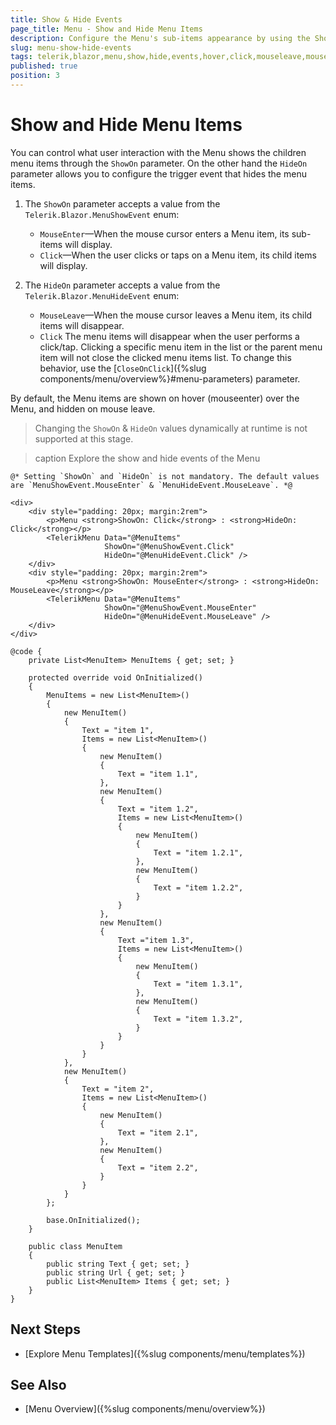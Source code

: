 ```yaml
---
title: Show & Hide Events
page_title: Menu - Show and Hide Menu Items
description: Configure the Menu's sub-items appearance by using the ShowOn parameter and control how they disappear through the HideOn option.
slug: menu-show-hide-events
tags: telerik,blazor,menu,show,hide,events,hover,click,mouseleave,mouseenter
published: true
position: 3
---
```


# Show and Hide Menu Items

You can control what user interaction with the Menu shows the children menu items through the `ShowOn` parameter. On the other hand the `HideOn` parameter allows you to configure the trigger event that hides the menu items.

1. The `ShowOn` parameter accepts a value from the `Telerik.Blazor.MenuShowEvent` enum:

    * `MouseEnter`&mdash;When the mouse cursor enters a Menu item, its sub-items will display.
    * `Click`&mdash;When the user clicks or taps on a Menu item, its child items will display.

2. The `HideOn` parameter accepts a value from the `Telerik.Blazor.MenuHideEvent` enum:

    * `MouseLeave`&mdash;When the mouse cursor leaves a Menu item, its child items will disappear.
    * `Click`  The menu items will disappear when the user performs a click/tap. Clicking a specific menu item in the list or the parent menu item will not close the clicked menu items list. To change this behavior, use the [`CloseOnClick`]({%slug components/menu/overview%}#menu-parameters) parameter.

By default, the Menu items are shown on hover (mouseenter) over the Menu, and hidden on mouse leave.

> Changing the `ShowOn` & `HideOn` values dynamically at runtime is not supported at this stage.

>caption Explore the show and hide events of the Menu

````CSHTML
@* Setting `ShowOn` and `HideOn` is not mandatory. The default values are `MenuShowEvent.MouseEnter` & `MenuHideEvent.MouseLeave`. *@

<div>
    <div style="padding: 20px; margin:2rem">
        <p>Menu <strong>ShowOn: Click</strong> : <strong>HideOn: Click</strong></p>
        <TelerikMenu Data="@MenuItems"
                     ShowOn="@MenuShowEvent.Click"
                     HideOn="@MenuHideEvent.Click" />
    </div>
    <div style="padding: 20px; margin:2rem">
        <p>Menu <strong>ShowOn: MouseEnter</strong> : <strong>HideOn: MouseLeave</strong></p>
        <TelerikMenu Data="@MenuItems"
                     ShowOn="@MenuShowEvent.MouseEnter"
                     HideOn="@MenuHideEvent.MouseLeave" />
    </div>
</div>

@code {
    private List<MenuItem> MenuItems { get; set; }

    protected override void OnInitialized()
    {
        MenuItems = new List<MenuItem>()
        {
            new MenuItem()
            {
                Text = "item 1",
                Items = new List<MenuItem>()
                {
                    new MenuItem()
                    {
                        Text = "item 1.1",
                    },
                    new MenuItem()
                    {
                        Text = "item 1.2",
                        Items = new List<MenuItem>()
                        {
                            new MenuItem()
                            {
                                Text = "item 1.2.1",
                            },
                            new MenuItem()
                            {
                                Text = "item 1.2.2",
                            }
                        }
                    },
                    new MenuItem()
                    {
                        Text ="item 1.3",
                        Items = new List<MenuItem>()
                        {
                            new MenuItem()
                            {
                                Text = "item 1.3.1",
                            },
                            new MenuItem()
                            {
                                Text = "item 1.3.2",
                            }
                        }
                    }
                }
            },
            new MenuItem()
            {
                Text = "item 2",
                Items = new List<MenuItem>()
                {
                    new MenuItem()
                    {
                        Text = "item 2.1",
                    },
                    new MenuItem()
                    {
                        Text = "item 2.2",
                    }
                }
            }
        };

        base.OnInitialized();
    }

    public class MenuItem
    {
        public string Text { get; set; }
        public string Url { get; set; }
        public List<MenuItem> Items { get; set; }
    }
}
````

## Next Steps

* [Explore Menu Templates]({%slug components/menu/templates%})

## See Also

* [Menu Overview]({%slug components/menu/overview%})

